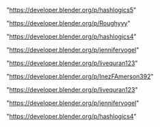 "https://developer.blender.org/p/hashlogics5"

"https://developer.blender.org/p/Roughyyy"

"https://developer.blender.org/p/hashlogics4"

"https://developer.blender.org/p/jennifervogel"

"https://developer.blender.org/p/livequran123"

 
"https://developer.blender.org/p/InezFAmerson392"


"https://developer.blender.org/p/livequran123"


"https://developer.blender.org/p/jennifervogel"


"https://developer.blender.org/p/hashlogics4"


 
